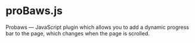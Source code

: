 # proBaws.js
Probaws — JavaScript plugin which allows you to add a dynamic progress bar to the page, which changes when the page is scrolled.
